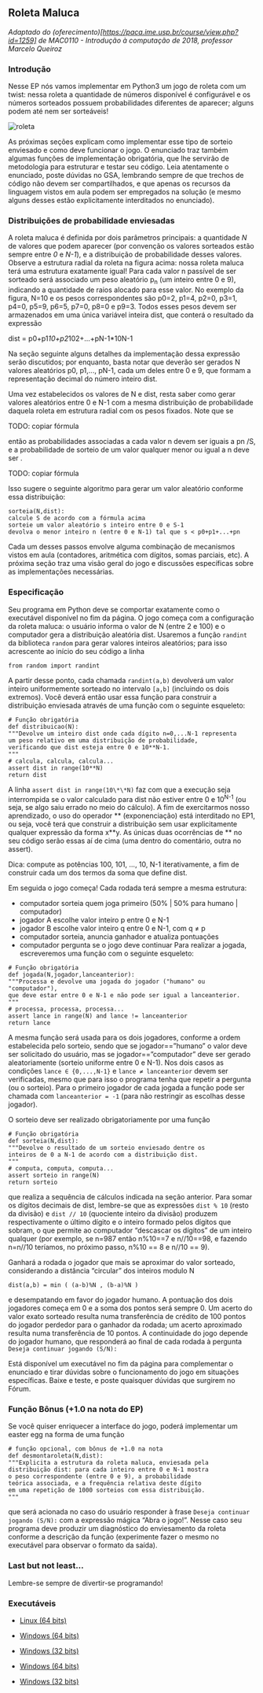 ## Roleta Maluca

_Adaptado do (oferecimento)[https://paca.ime.usp.br/course/view.php?id=1259]
de MAC0110 - Introdução à computação de 2018, professor Marcelo Queiroz_

### Introdução

Nesse EP nós vamos implementar em Python3 um jogo de roleta com um twist: nessa roleta a quantidade de
números disponível é configurável e os números sorteados possuem probabilidades diferentes de aparecer;
alguns podem até nem ser sorteáveis!

![roleta](roleta.jpg)

As próximas seções explicam como implementar esse tipo de sorteio enviesado e como deve funcionar o
jogo. O enunciado traz também algumas funções de implementação obrigatória, que lhe servirão de
metodologia para estruturar e testar seu código. Leia atentamente o enunciado, poste dúvidas no GSA,
lembrando sempre de que trechos de código não devem ser compartilhados, e que apenas os recursos da
linguagem vistos em aula podem ser empregados na solução (e mesmo alguns desses estão explicitamente
interditados no enunciado).

### Distribuições de probabilidade enviesadas

A roleta maluca é definida por dois parâmetros principais: a quantidade *N* de valores que podem aparecer (por convenção os valores sorteados estão sempre entre *0* e *N-1*), e a distribuição de probabilidade desses
valores. Observe a estrutura radial da roleta na figura acima: nossa roleta maluca terá uma estrutura exatamente igual! Para cada valor n passível de ser sorteado será associado um peso aleatório p<sub>n</sub> (um inteiro
entre 0 e 9), indicando a quantidade de raios alocado para esse valor. No exemplo da figura, N=10 e os pesos
correspondentes são p0=2, p1=4, p2=0, p3=1, p4=0, p5=9, p6=5, p7=0, p8=0 e p9=3. Todos esses pesos devem
ser armazenados em uma única variável inteira dist, que conterá o resultado da expressão

dist = p0+p1*10+p2*102+...+pN-1*10N-1

Na seção seguinte alguns detalhes da implementação dessa expressão serão discutidos; por enquanto, basta
notar que deverão ser gerados N valores aleatórios p0, p1,..., pN-1, cada um deles entre 0 e 9, que formam a
representação decimal do número inteiro dist.

Uma vez estabelecidos os valores de N e dist, resta saber como gerar valores aleatórios entre 0 e N-1 com a
mesma distribuição de probabilidade daquela roleta em estrutura radial com os pesos fixados. Note que se

TODO: copiar fórmula

então as probabilidades associadas a cada valor n devem ser iguais a pn /S, e a probabilidade de sorteio de
um valor qualquer menor ou igual a n deve ser .

TODO: copiar fórmula

Isso sugere o seguinte algoritmo para gerar um valor aleatório conforme essa distribuição:

```
sorteia(N,dist):
calcule S de acordo com a fórmula acima
sorteie um valor aleatório s inteiro entre 0 e S-1
devolva o menor inteiro n (entre 0 e N-1) tal que s < p0+p1+...+pn
```

Cada um desses passos envolve alguma combinação de mecanismos vistos em aula (contadores, aritmética
com dígitos, somas parciais, etc). A próxima seção traz uma visão geral do jogo e discussões específicas sobre as implementações necessárias.

### Especificação

Seu programa em Python deve se comportar exatamente como o executável disponível no fim da página. O jogo começa com a configuração da roleta maluca: o usuário informa o valor de N (entre 2 e 100) e o computador gera a distribuição aleatória dist. Usaremos a função `randint` da biblioteca `random` para gerar valores inteiros aleatórios; para isso acrescente ao início do seu código a linha

```
from random import randint
```

A partir desse ponto, cada chamada `randint(a,b)` devolverá um valor inteiro uniformemente sorteado no
intervalo `[a,b]` (incluindo os dois extremos). Você deverá então usar essa função para construir a distribuição
enviesada através de uma função com o seguinte esqueleto:

```
# Função obrigatória
def distribuicao(N):
"""Devolve um inteiro dist onde cada dígito n=0,...N-1 representa
um peso relativo em uma distribuição de probabilidade,
verificando que dist esteja entre 0 e 10**N-1.
"""
# calcula, calcula, calcula...
assert dist in range(10**N)
return dist
```

A linha `assert dist in range(10\*\*N)` faz com que a execução seja interrompida se o valor calculado
para dist não estiver entre 0 e 10<sup>N-1</sup> (ou seja, se algo saiu errado no meio do cálculo). A fim de exercitarmos nosso aprendizado, o uso do operador \*\* (exponenciação) está interditado no EP1, ou seja, você terá que
construir a distribuição sem usar explicitamente qualquer expressão da forma x\*\*y. As únicas duas ocorrências de \*\* no seu código serão essas aí de cima (uma dentro do comentário, outra no assert).

Dica: compute as potências 100, 101, ..., 10, N-1 iterativamente, a fim de construir cada um dos termos da soma que define dist.

Em seguida o jogo começa! Cada rodada terá sempre a mesma estrutura:

* computador sorteia quem joga primeiro (50% | 50% para humano | computador)
* jogador A escolhe valor inteiro p entre 0 e N-1
* jogador B escolhe valor inteiro q entre 0 e N-1, com q ≠ p
* computador sorteia, anuncia ganhador e atualiza pontuações
* computador pergunta se o jogo deve continuar
Para realizar a jogada, escreveremos uma função com o seguinte esqueleto:

```
# Função obrigatória
def jogada(N,jogador,lanceanterior):
"""Processa e devolve uma jogada do jogador ("humano" ou "computador"),
que deve estar entre 0 e N-1 e não pode ser igual a lanceanterior.
"""
# processa, processa, processa...
assert lance in range(N) and lance != lanceanterior
return lance
```

A mesma função será usada para os dois jogadores, conforme a ordem estabelecida pelo sorteio, sendo que se jogador==”humano” o valor deve ser solicitado do usuário, mas se jogador==”computador” deve
ser gerado aleatoriamente (sorteio uniforme entre 0 e N-1). Nos dois casos as condições `lance ∈ {0,...,N-1}` e `lance ≠ lanceanterior` devem ser verificadas, mesmo que para isso o programa tenha que repetir a pergunta
(ou o sorteio). Para o primeiro jogador de cada jogada a função pode ser chamada com `lanceanterior = -1` (para não restringir as escolhas desse jogador).

O sorteio deve ser realizado obrigatoriamente por uma função


```
# Função obrigatória
def sorteia(N,dist):
"""Devolve o resultado de um sorteio enviesado dentre os
inteiros de 0 a N-1 de acordo com a distribuição dist.
"""
# computa, computa, computa...
assert sorteio in range(N)
return sorteio
```
que realiza a sequência de cálculos indicada na seção anterior. Para somar os dígitos decimais de dist,
lembre-se que as expressões `dist % 10` (resto da divisão) e `dist // 10` (quociente inteiro da divisão)
produzem respectivamente o último dígito e o inteiro formado pelos dígitos que sobram, o que permite ao
computador “descascar os dígitos” de um inteiro qualquer (por exemplo, se n=987 então n%10==7 e
n//10==98, e fazendo n=n//10 teríamos, no próximo passo, n%10 == 8 e n//10 == 9).

Ganhará a rodada o jogador que mais se aproximar do valor sorteado, considerando a distância “circular” dos
inteiros modulo N

```
dist(a,b) = min ( (a-b)%N , (b-a)%N )
```

e desempatando em favor do jogador humano. A pontuação dos dois jogadores começa em 0 e a soma dos
pontos será sempre 0. Um acerto do valor exato sorteado resulta numa transferência de crédito de 100 pontos
do jogador perdedor para o ganhador da rodada; um acerto aproximado resulta numa transferência de 10
pontos. A continuidade do jogo depende do jogador humano, que responderá ao final de cada rodada à
pergunta `Deseja continuar jogando (S/N):`

Está disponível um executável no fim da página para complementar o enunciado e tirar dúvidas sobre o
funcionamento do jogo em situações específicas. Baixe e teste, e poste quaisquer dúvidas que surgirem no
Fórum.

### Função Bônus (+1.0 na nota do EP)
Se você quiser enriquecer a interface do jogo, poderá implementar um easter egg na forma de uma função

```
# função opcional, com bônus de +1.0 na nota
def desmontaroleta(N,dist):
"""Explicita a estrutura da roleta maluca, enviesada pela
distribuição dist: para cada inteiro entre 0 e N-1 mostra
o peso correspondente (entre 0 e 9), a probabilidade
teórica associada, e a frequência relativa deste dígito
em uma repetição de 1000 sorteios com essa distribuição.
"""
```

que será acionada no caso do usuário responder à frase `Deseja continuar jogando (S/N):` com a expressão
mágica “Abra o jogo!”. Nesse caso seu programa deve produzir um diagnóstico do enviesamento da roleta
conforme a descrição da função (experimente fazer o mesmo no executável para observar o formato da
saída).

### Last but not least...

Lembre-se sempre de divertir-se programando!

### Executáveis

* [Linux (64 bits)](roleta_maluca)

* [Windows (64 bits)](roleta_maluca64.exe)

* [Windows (32 bits)](roleta_maluca32.exe)

* [Windows (64 bits)](roleta_maluca64)

* [Windows (32 bits)](roleta_maluca32)
